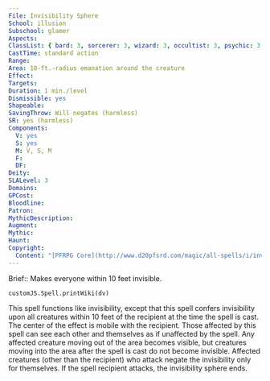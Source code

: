 ```yaml
---
File: Invisibility Sphere
School: illusion
Subschool: glamer
Aspects: 
ClassList: { bard: 3, sorcerer: 3, wizard: 3, occultist: 3, psychic: 3, mesmerist: 3, unchained summoner: 3 }
CastTime: standard action
Range: 
Area: 10-ft.-radius emanation around the creature
Effect: 
Targets: 
Duration: 1 min./level
Dismissible: yes
Shapeable: 
SavingThrow: Will negates (harmless)
SR: yes (harmless)
Components:
  V: yes
  S: yes
  M: V, S, M
  F: 
  DF: 
Deity: 
SLALevel: 3
Domains: 
GPCost: 
Bloodline: 
Patron: 
MythicDescription: 
Augment: 
Mythic: 
Haunt: 
Copyright:
  Content: "[PFRPG Core](http://www.d20pfsrd.com/magic/all-spells/i/invisibility-sphere)"
---
```

Brief:: Makes everyone within 10 feet invisible.

```dataviewjs
customJS.Spell.printWiki(dv)
```

This spell functions like invisibility, except that this spell confers invisibility upon all creatures within 10 feet of the recipient at the time the spell is cast. The center of the effect is mobile with the recipient.  Those affected by this spell can see each other and themselves as if unaffected by the spell. Any affected creature moving out of the area becomes visible, but creatures moving into the area after the spell is cast do not become invisible.  Affected creatures (other than the recipient) who attack negate the invisibility only for themselves. If the spell recipient attacks, the invisibility sphere ends.
